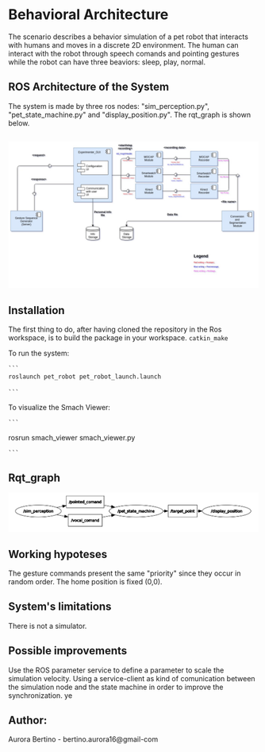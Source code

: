 # Behavioral Architecture
The scenario describes a behavior simulation of a pet robot that interacts with humans and moves in a discrete 2D environment. 
The human can interact with the robot through speech comands and pointing gestures while the robot can have three beaviors: sleep, play, normal.

## ROS Architecture of the System
The system is made by three ros nodes: "sim_perception.py", "pet_state_machine.py" and "display_position.py". 
The rqt_graph is shown below.

## 

<p align="center"> 
<img src="https://github.com/FraPorta/Itslit/blob/master/ExperimenterDiagram.jpg?raw=true">
</p>


## Installation
The first thing to do, after having cloned the repository in the Ros workspace, is to build the package in your workspace. 
    ```
    catkin_make
    ```

To run the system:
    
    ```
    roslaunch pet_robot pet_robot_launch.launch
    
    ```
To visualize the Smach Viewer:

    ```
 rosrun smach_viewer smach_viewer.py
    
    ```

## Rqt_graph
<p align="center"> 
<img src=https://github.com/au1698/Experimental-Lab-Assignments-Robotics/blob/main/pet_robot/Images/rqt_graph_pet_robot.png raw=true">
</p>

## Working hypoteses
The gesture commands present the same "priority" since they occur in random order.
The home position is fixed (0,0).
## System's limitations
There is not a simulator.

## Possible improvements
Use the ROS parameter service to define a parameter to scale the simulation velocity. 
Using a service-client as kind of comunication between the simulation node and the state machine in order to improve the synchronization. ye


## Author: 

Aurora Bertino - bertino.aurora16@gmail-com
